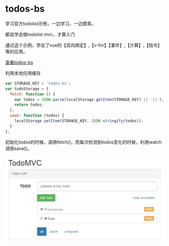 # todos-bs

学习官方todolist示例，一边学习，一边摸索。

都说学会做todolist mvc，才算入门

通过这个示例，学会了vue的【双向绑定】,【v-for】【事件】,【计算】,【指令】等的应用。

[查看todos-bs](http://chenliwen.tech/todolist-bs/todos-bs.html)

利用本地应用缓存

```javascript
var STORAGE_KEY = 'todos-bs';
var todoStorage = {
  fetch: function () {
    var todos = JSON.parse(localStorage.getItem(STORAGE_KEY) || '[]');
    return todos;
  },
  save: function (todos) {
    localStorage.setItem(STORAGE_KEY, JSON.stringify(todos));
  }
};
```

初始化todos的时候，调用fetch()，而每次检测到todos变化的时候，利用watch调用sava()。

![效果图](https://raw.githubusercontent.com/ch563/todolist-bs/master/todomvc.jpg)
